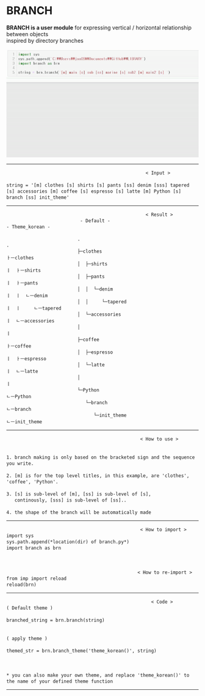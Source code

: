 # BRANCH
**BRANCH is a user module** for expressing vertical / horizontal relationship between objects  
inspired by directory branches
  
  

![](example_gif.gif)

  
  

******                                     

                                                       < Input >  
                                                       
    string = '[m] clothes [s] shirts [s] pants [ss] denim [sss] tapered [s] accessories [m] coffee [s] espresso [s] latte [m] Python [s] branch [ss] init_theme'   
              
***

                                                       < Result >  
                               - Default -                                    - Theme_korean -
                                                                              
                              .                                              .                
                              ├─clothes                                      ㅏㅡclothes 
                              │  ├─shirts                                    ㅣ  ㅏㅡshirts  
                              │  ├─pants                                     ㅣ  ㅏㅡpants   
                              │  │  └─denim                                  ㅣ  ㅣ  ㄴㅡdenim  
                              │  │     └─tapered                             ㅣ  ㅣ     ㄴㅡtapered   
                              │  └─accessories                               ㅣ  ㄴㅡaccessories   
                              │                                              ㅣ                     
                              ├─coffee                                       ㅏㅡcoffee     
                              │  ├─espresso                                  ㅣ  ㅏㅡespresso    
                              │  └─latte                                     ㅣ  ㄴㅡlatte  
                              │                                              ㅣ          
                              └─Python                                      ㄴㅡPython      
                                 └─branch                                      ㄴㅡbranch       
                                    └─init_theme                                  ㄴㅡinit_theme 

***                                       
        
                                                     < How to use >  
                                                     
                                                     
    1. branch making is only based on the bracketed sign and the sequence you write.
    
    2. [m] is for the top level titles, in this example, are 'clothes', 'coffee', 'Python'.
    
    3. [s] is sub-level of [m], [ss] is sub-level of [s], 
       continously, [sss] is sub-level of [ss]..
       
    4. the shape of the branch will be automatically made
   
    
***   

                                                     < How to import >  
    import sys
    sys.path.append(*location(dir) of branch.py*)
    import branch as brn


        
                                                    < How to re-import >  
    from imp import reload 
    reload(brn) 

***

                                                         < Code >  
    ( Default theme )                
    
    branched_string = brn.branch(string)
    
    
    ( apply theme )      
    
    themed_str = brn.branch_theme('theme_korean()', string)
    
    
    
    * you can also make your own theme, and replace 'theme_korean()' to the name of your defined theme function
    
***

